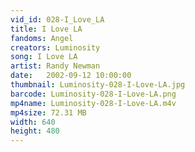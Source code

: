 ```yaml
---
vid_id: 028-I_Love_LA
title: I Love LA
fandoms: Angel
creators: Luminosity
song: I Love LA
artist: Randy Newman
date:   2002-09-12 10:00:00
thumbnail: Luminosity-028-I-Love-LA.jpg
barcode: Luminosity-028-I-Love-LA.png
mp4name: Luminosity-028-I-Love-LA.m4v
mp4size: 72.31 MB
width: 640
height: 480
---
```



  